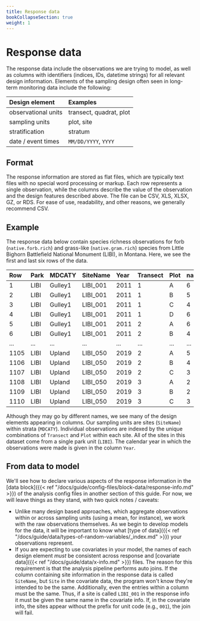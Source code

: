 ```yaml
---
title: Response data
bookCollapseSection: true
weight: 1
---
```


# Response data

The response data include the observations we are trying to model, as well as columns with identifiers (indices, IDs, datetime strings) for all relevant design information. Elements of the sampling design often seen in long-term monitoring data include the following:

| Design element | Examples |
|:------|:------|
|   observational units    |   transect, quadrat, plot   |
|   sampling units   |   plot, site   |
|   stratification   |   stratum   |
|   date / event times   |   `MM/DD/YYYY`, `YYYY`   |

## Format

The response information are stored as flat files, which are typically text files with no special word processing or markup. Each row represents a single observation, while the columns describe the value of the observation and the design features described above. The file can be CSV, XLS, XLSX, GZ, or RDS. For ease of use, readability, and other reasons, we generally recommend CSV.

## Example

<!-- d_raw <- read_csv('assets/uplands-data/ROMN/modified/LIBI_richness_20200212.csv')
d <- d_raw %>% 
  select(-EventName, -OneEventPerYear, -native.rich) %>% 
  arrange(SiteName, Year) %>% 
  mutate(Row = row_number()) %>% 
  relocate(Row, Park)
write_csv(bind_rows(head(d), tail(d)), 
          'docs/website/content/docs/guide/data/richness.csv') -->

The response data below contain species richness observations for forb (`native.forb.rich`) and grass-like (`native.gram.rich`) species from Little Bighorn Battlefield National Monument (LIBI), in Montana. Here, we see the first and last six rows of the data. 

|Row |Park|MDCATY |SiteName|Year|Transect|Plot|native.forb.rich|native.gram.rich|
|:----|:----|:-------|:--------|:----|:--------|:----|:----------------|:----------------|
|1   |LIBI|Gulley1|LIBI_001|2011|1       |A   |6               |5               |
|2   |LIBI|Gulley1|LIBI_001|2011|1       |B   |5               |5               |
|3   |LIBI|Gulley1|LIBI_001|2011|1       |C   |4               |2               |
|4   |LIBI|Gulley1|LIBI_001|2011|1       |D   |6               |8               |
|5   |LIBI|Gulley1|LIBI_001|2011|2       |A   |6               |7               |
|6   |LIBI|Gulley1|LIBI_001|2011|2       |B   |4               |6               |
|... |... |...    |...     |... |...     |... |...             |...             |
|1105|LIBI|Upland |LIBI_050|2019|2       |A   |5               |2               |
|1106|LIBI|Upland |LIBI_050|2019|2       |B   |4               |6               |
|1107|LIBI|Upland |LIBI_050|2019|2       |C   |3               |3               |
|1108|LIBI|Upland |LIBI_050|2019|3       |A   |2               |1               |
|1109|LIBI|Upland |LIBI_050|2019|3       |B   |2               |1               |
|1110|LIBI|Upland |LIBI_050|2019|3       |C   |3               |2               |

Although they may go by different names, we see many of the design elements appearing in columns. Our sampling units are sites (`SiteName`) within strata (`MDCATY`). Individual observations are indexed by the unique combinations of `Transect` and `Plot` within each site. All of the sites in this dataset come from a single park unit (`LIBI`). The calendar year in which the observations were made is given in the column `Year`.

## From data to model

We'll see how to declare various aspects of the response information in the [data block]({{< ref "/docs/guide/config-files/block-data/response-info.md" >}}) of the analysis config files in another section of this guide. For now, we will leave things as they stand, with two quick notes / caveats:
    
- Unlike many design based approaches, which aggregate observations within or across sampling units (using a mean, for instance), we work with the raw observations themselves. As we begin to develop models for the data, it will be important to know what [type of data]({{< ref "/docs/guide/data/types-of-random-variables/_index.md" >}}) your observations represent. 
- If you are expecting to use covariates in your model, the names of each design element _must_ be consistent across response and [covariate data]({{< ref "/docs/guide/data/x-info.md" >}}) files. The reason for this requirement is that the analysis pipeline performs auto joins. If the column containing site information in the response data is called `SiteName`, but `Site` in the covariate data, the program won't know they're intended to be the same. Additionally, even the entries within a column must be the same. Thus, if a site is called `LIBI_001` in the response info it must be given the same name in the covariate info. If, in the covariate info, the sites appear without the prefix for unit code (e.g., `001`), the join will fail. 